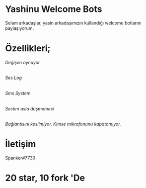 # Yashinu Welcome Bots

Selam arkadaşlar, yasin arkadaşımızın kullandığı welcome botlarını paylaşıyorum.

# Özellikleri;

###### Değişen oynuyor
###### Ses Log
###### Sms System
###### Sesten asla düşmemesi
###### Bağlantısını kesilmiyor. Kimse mikrafonunu kapatamıyor.

# İletişim 

Spanker#7730

# 20 star, 10 fork 'De


